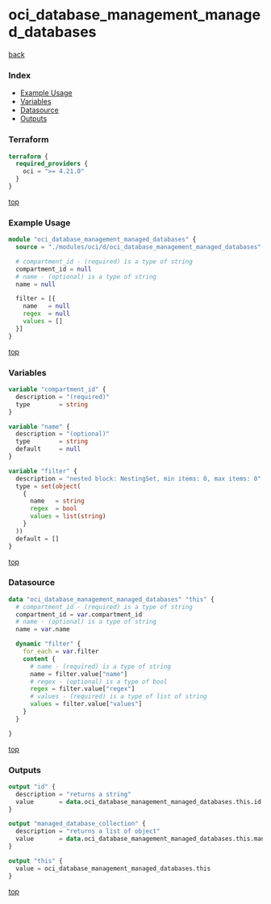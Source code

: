 # oci_database_management_managed_databases

[back](../oci.md)

### Index

- [Example Usage](#example-usage)
- [Variables](#variables)
- [Datasource](#datasource)
- [Outputs](#outputs)

### Terraform

```terraform
terraform {
  required_providers {
    oci = ">= 4.21.0"
  }
}
```

[top](#index)

### Example Usage

```terraform
module "oci_database_management_managed_databases" {
  source = "./modules/oci/d/oci_database_management_managed_databases"

  # compartment_id - (required) is a type of string
  compartment_id = null
  # name - (optional) is a type of string
  name = null

  filter = [{
    name   = null
    regex  = null
    values = []
  }]
}
```

[top](#index)

### Variables

```terraform
variable "compartment_id" {
  description = "(required)"
  type        = string
}

variable "name" {
  description = "(optional)"
  type        = string
  default     = null
}

variable "filter" {
  description = "nested block: NestingSet, min items: 0, max items: 0"
  type = set(object(
    {
      name   = string
      regex  = bool
      values = list(string)
    }
  ))
  default = []
}
```

[top](#index)

### Datasource

```terraform
data "oci_database_management_managed_databases" "this" {
  # compartment_id - (required) is a type of string
  compartment_id = var.compartment_id
  # name - (optional) is a type of string
  name = var.name

  dynamic "filter" {
    for_each = var.filter
    content {
      # name - (required) is a type of string
      name = filter.value["name"]
      # regex - (optional) is a type of bool
      regex = filter.value["regex"]
      # values - (required) is a type of list of string
      values = filter.value["values"]
    }
  }

}
```

[top](#index)

### Outputs

```terraform
output "id" {
  description = "returns a string"
  value       = data.oci_database_management_managed_databases.this.id
}

output "managed_database_collection" {
  description = "returns a list of object"
  value       = data.oci_database_management_managed_databases.this.managed_database_collection
}

output "this" {
  value = oci_database_management_managed_databases.this
}
```

[top](#index)